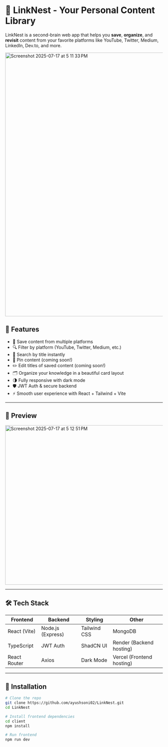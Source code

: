 # 🚀 LinkNest - Your Personal Content Library

LinkNest is a second-brain web app that helps you **save**, **organize**, and **revisit** content from your favorite platforms like YouTube, Twitter, Medium, LinkedIn, Dev.to, and more.

<img width="1470" height="840" alt="Screenshot 2025-07-17 at 5 11 33 PM" src="https://github.com/user-attachments/assets/75ef40a2-f21a-456c-b46c-3ad177d435d9" />
 <!-- Add an actual image named screenshot.png -->

## 🌟 Features

- 🎯 Save content from multiple platforms
- 🔍 Filter by platform (YouTube, Twitter, Medium, etc.)
- 🧠 Search by title instantly
- 📌 Pin content (coming soon!)
- ✏️ Edit titles of saved content (coming soon!)
- 🗂 Organize your knowledge in a beautiful card layout
- 🌗 Fully responsive with dark mode
- 🛡️ JWT Auth & secure backend
- ⚡ Smooth user experience with React + Tailwind + Vite

---

## 📸 Preview

<img width="960" height="508" alt="Screenshot 2025-07-17 at 5 12 51 PM" src="https://github.com/user-attachments/assets/78c9e481-fc04-46b6-abb4-3da73d7a7219" />

 <!-- Replace with your dashboard screenshot -->

---

## 🛠️ Tech Stack

| Frontend | Backend | Styling | Other |
|----------|---------|---------|-------|
| React (Vite) | Node.js (Express) | Tailwind CSS | MongoDB |
| TypeScript | JWT Auth | ShadCN UI | Render (Backend hosting) |
| React Router | Axios | Dark Mode | Vercel (Frontend hosting) |

---

## 🔧 Installation

```bash
# Clone the repo
git clone https://github.com/ayushsoni02/LinkNest.git
cd LinkNest

# Install frontend dependencies
cd client
npm install

# Run frontend
npm run dev
